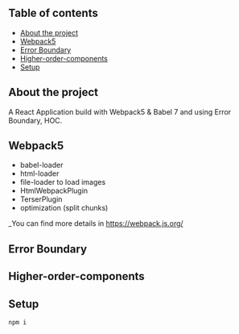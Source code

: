 ## Table of contents
* [About the project](#about-the-project)
* [Webpack5](#webpack5)
* [Error Boundary](#error-boundary)
* [Higher-order-components](#higher-order-components)
* [Setup](#setup)

## About the project
A React Application build with Webpack5 &amp; Babel 7 and using Error Boundary, HOC.


## Webpack5
+ babel-loader
+ html-loader
+ file-loader to load images
+ HtmlWebpackPlugin
+ TerserPlugin 
+ optimization (split chunks)

_You can find more details in https://webpack.js.org/


## Error Boundary

## Higher-order-components

## Setup
``` sh
npm i
```
